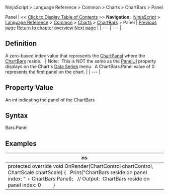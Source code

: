 ﻿
NinjaScript \> Language Reference \> Common \> Charts \> ChartBars \> Panel

Panel
| \<\< [Click to Display Table of Contents](chartbars_panel.md) \>\> **Navigation:**     [NinjaScript](ninjascript-1.md) \> [Language Reference](language_reference_wip-1.md) \> [Common](common-1.md) \> [Charts](chart-1.md) \> [ChartBars](chartbars-1.md) \> Panel | [Previous page](chartbars_gettimebybaridx-1.md) [Return to chapter overview](chartbars-1.md) [Next page](chartbars_properties-1.md) |
| --- | --- |
## Definition
A zero\-based index value that represents the [ChartPanel](chartpanel-1.md) where the [ChartBars](chartbars-1.md) reside.
 
| Note:  This is NOT the same as the [PanelUI](panelui-1.md) property displays on the Chart's [Data Series](working_with_price_data-1.md) menu.  A ChartBars.Panel value of 0 represents the first panel on the chart. |
| --- |

## 
## 
## Property Value
An int indicating the panel of the ChartBars
## 
## Syntax
Bars.Panel
 
## Examples
| ns |
| --- |
| protected override void OnRender(ChartControl chartControl, ChartScale chartScale) {    Print("ChartBars reside on panel index: " \+ ChartBars.Panel);    // Output:  ChartBars reside on panel index: 0          } |
